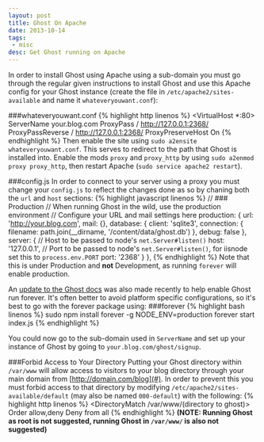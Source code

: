 ```yaml
---
layout: post
title: Ghost On Apache
date: 2013-10-14
tags:
 - misc
desc: Get Ghost running on Apache
---
```


In order to install Ghost using Apache using a sub-domain you must go through
the regular given instructions to install Ghost and use this Apache config for
your Ghost instance (create the file in `/etc/apache2/sites-available` and name
it `whateveryouwant.conf`):

###whateveryouwant.conf
{% highlight http linenos %}
<VirtualHost *:80>
    ServerName your.blog.com
    ProxyPass / http://127.0.0.1:2368/
    ProxyPassReverse / http://127.0.0.1:2368/
    ProxyPreserveHost On
</VirtualHost>
{% endhighlight %}
Then enable the site using `sudo a2ensite whateveryouwant.conf`. This serves to 
redirect to the path that Ghost is installed into. Enable the mods `proxy` and 
`proxy_http` by using `sudo a2enmod proxy proxy_http`, then restart Apache 
(`sudo service apache2 restart`).

###config.js
In order to connect to your server using a proxy you must change your
`config.js` to reflect the changes done as so by chaning both the `url` and
`host` sections:
{% highlight javascript linenos %}
    // ### Production
    // When running Ghost in the wild, use the production environment
    // Configure your URL and mail settings here
    production: {
        url: 'http://your.blog.com',
        mail: {},
        database: {
            client: 'sqlite3',
            connection: {
                filename: path.join(__dirname, '/content/data/ghost.db')
            },
            debug: false
        },
        server: {
            // Host to be passed to node's `net.Server#listen()`
            host: '127.0.0.1',
            // Port to be passed to node's `net.Server#listen()`, for iisnode set this to `process.env.PORT`
            port: '2368'
        }
    },
{% endhighlight %}
Note that this is under Production and **not** Development, as running
`forever` will enable production.

An [update to the Ghost docs](http://docs.ghost.org/installation/deploy/) was
also made recently to help enable Ghost run forever. It's often better to avoid
platform specific configurations, so it's best to go with the forever package
using:
###forever
{% highlight bash linenos %}
sudo npm install forever -g
NODE_ENV=production forever start index.js
{% endhighlight %}

You could now go to the sub-domain used in `ServerName` and set up your instance
of Ghost by going to `your.blog.com/ghost/signup`.

###Forbid Access to Your Directory
Putting your Ghost directory within `/var/www` will allow access to visitors to
your blog directory through your main domain from [http://domain.com/blog](#).
In order to prevent this you must forbid access to that directory by modifying
`/etc/apache2/sites-available/default` (may also be named `000-default`) with
the following:
{% highlight http linenos %}
<DirectoryMatch /var/www/(directory to ghost)>
    Order allow,deny
    Deny from all
</DirectoryMatch>
{% endhighlight %}
**(NOTE: Running Ghost as root is not suggested, running Ghost in `/var/www/`
is also not suggested)**
